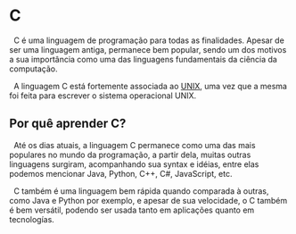 # C
&nbsp; C é uma linguagem de programação para todas as finalidades. Apesar de ser uma linguagem antiga, permanece bem popular, sendo um dos motivos a sua importância como uma das linguagens fundamentais da ciência da computação.

&nbsp; A linguagem C está fortemente associada ao [UNIX](), uma vez que a mesma foi feita para escrever o sistema operacional UNIX.

## Por quê aprender C?
&nbsp; Até os dias atuais, a linguagem C permanece como uma das mais populares no mundo da programação, a partir dela, muitas outras linguagens surgiram, acompanhando sua syntax e idéias, entre elas podemos mencionar Java, Python, C++, C#, JavaScript, etc.

&nbsp; C também é uma linguagem bem rápida quando comparada à outras, como Java e Python por exemplo, e apesar de sua velocidade, o C também é bem versátil, podendo ser usada tanto em aplicações quanto em tecnologías.